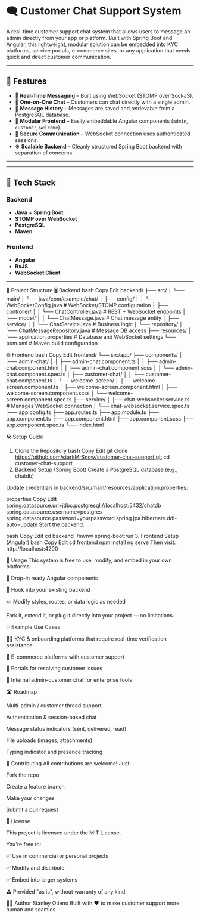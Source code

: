 # 🗨️ Customer Chat Support System

A real-time customer support chat system that allows users to message an admin directly from your app or platform. Built with Spring Boot and Angular, this lightweight, modular solution can be embedded into KYC platforms, service portals, e-commerce sites, or any application that needs quick and direct customer communication.

---

## 🚀 Features

- 🔁 **Real-Time Messaging** – Built using WebSocket (STOMP over SockJS).
- 👥 **One-on-One Chat** – Customers can chat directly with a single admin.
- 💬 **Message History** – Messages are saved and retrievable from a PostgreSQL database.
- 🧩 **Modular Frontend** – Easily embeddable Angular components (`admin`, `customer`, `welcome`).
- 🔐 **Secure Communication** – WebSocket connection uses authenticated sessions.
- ⚙️ **Scalable Backend** – Cleanly structured Spring Boot backend with separation of concerns.

---


---

## 🧱 Tech Stack

### Backend
- **Java** + **Spring Boot**
- **STOMP over WebSocket**
- **PostgreSQL**
- **Maven**

### Frontend
- **Angular**
- **RxJS**
- **WebSocket Client**

---

📁 Project Structure
🖥️ Backend
bash
Copy
Edit
backend/
├── src/
│   └── main/
│       └── java/com/example/chat/
│           ├── config/
│           │   └── WebSocketConfig.java          # WebSocket/STOMP configuration
│           ├── controller/
│           │   └── ChatController.java           # REST + WebSocket endpoints
│           ├── model/
│           │   └── ChatMessage.java              # Chat message entity
│           ├── service/
│           │   └── ChatService.java              # Business logic
│           └── repository/
│               └── ChatMessageRepository.java    # Message DB access
├── resources/
│   └── application.properties                    # Database and WebSocket settings
└── pom.xml                                       # Maven build configuration

🌐 Frontend
bash
Copy
Edit
frontend/
└── src/app/
    ├── components/
    │   ├── admin-chat/
    │   │   ├── admin-chat.component.ts
    │   │   ├── admin-chat.component.html
    │   │   ├── admin-chat.component.scss
    │   │   └── admin-chat.component.spec.ts
    │   ├── customer-chat/
    │   │   └── customer-chat.component.ts
    │   └── welcome-screen/
    │       ├── welcome-screen.component.ts
    │       ├── welcome-screen.component.html
    │       ├── welcome-screen.component.scss
    │       └── welcome-screen.component.spec.ts
    ├── service/
    │   ├── chat-websocket.service.ts             # Manages WebSocket connection
    │   └── chat-websocket.service.spec.ts
    ├── app.config.ts
    ├── app.routes.ts
    ├── app.module.ts
    ├── app.component.ts
    ├── app.component.html
    ├── app.component.scss
    ├── app.component.spec.ts
    └── index.html

    
🛠️ Setup Guide
1. Clone the Repository
bash
Copy
Edit
git clone https://github.com/starkMrSnow/customer-chat-support.git
cd customer-chat-support
2. Backend Setup (Spring Boot)
Create a PostgreSQL database (e.g., chatdb)

Update credentials in backend/src/main/resources/application.properties:

properties
Copy
Edit
spring.datasource.url=jdbc:postgresql://localhost:5432/chatdb
spring.datasource.username=postgres
spring.datasource.password=yourpassword
spring.jpa.hibernate.ddl-auto=update
Start the backend:

bash
Copy
Edit
cd backend
./mvnw spring-boot:run
3. Frontend Setup (Angular)
bash
Copy
Edit
cd frontend
npm install
ng serve
Then visit: http://localhost:4200



🙌 Usage
This system is free to use, modify, and embed in your own platforms:

   🧩 Drop-in ready Angular components

   🔌 Hook into your existing backend

   ✏️ Modify styles, routes, or data logic as needed

Fork it, extend it, or plug it directly into your project — no limitations.

💡 Example Use Cases

  👩‍💼 KYC & onboarding platforms that require real-time verification assistance

   🛒 E-commerce platforms with customer support

   🧾 Portals for resolving customer issues

   🏢 Internal admin-customer chat for enterprise tools


🛣️ Roadmap

 Multi-admin / customer thread support

 Authentication & session-based chat

 Message status indicators (sent, delivered, read)

 File uploads (images, attachments)

 Typing indicator and presence tracking

🤝 Contributing
All contributions are welcome! Just:

Fork the repo

Create a feature branch

Make your changes

Submit a pull request


📄 License

This project is licensed under the MIT License.

You're free to:

✅ Use in commercial or personal projects

✅ Modify and distribute

✅ Embed into larger systems

⚠️ Provided "as is", without warranty of any kind.

👨‍💻 Author
Stanley Otieno
Built with ❤️ to make customer support more human and seamles
